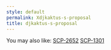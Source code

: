 ```yaml
---
style: default
permalink: Xdjkaktus-s-proposal
title: djkaktus-s-proposal
---
```

You may also like:
[SCP-2652](http://scp-wiki.net/scp-2652)
[SCP-1301](http://scp-wiki.net/scp-1301)